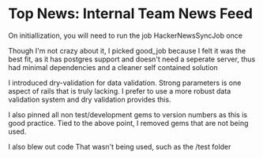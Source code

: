 # Top News: Internal Team News Feed

On initiallization, you will need to run the job HackerNewsSyncJob once

Though I'm not crazy about it, I picked good_job because I felt it was the best fit, as
it has postgres support and doesn't need a seperate server, thus had minimal dependencies and a cleaner self contained solution

I introduced dry-validation for data validation. Strong parameters is one aspect of rails that is truly lacking. I prefer to use
a more robust data validation system and dry validation provides this.

I also pinned all non test/development gems to version numbers as this is good practice. 
Tied to the above point, I removed gems that are not being used. 

I also blew out code That wasn't being used, such as the /test folder



